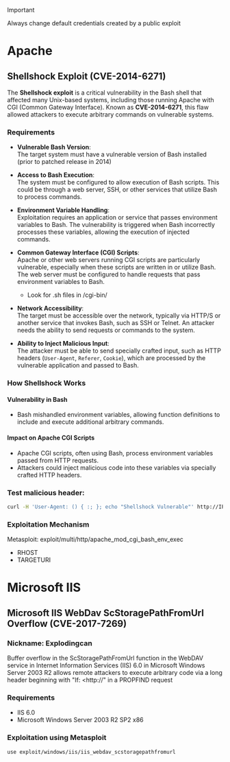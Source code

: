 > [!IMPORTANT]
> Always change default credentials created by a public exploit
# Apache 
## Shellshock Exploit (CVE-2014-6271)
The **Shellshock exploit** is a critical vulnerability in the Bash shell that affected many Unix-based systems, including those running Apache with CGI (Common Gateway Interface). Known as **CVE-2014-6271**, this flaw allowed attackers to execute arbitrary commands on vulnerable systems.
### Requirements 

- **Vulnerable Bash Version**:  
  The target system must have a vulnerable version of Bash installed (prior to patched release in 2014)
- **Access to Bash Execution**:  
  The system must be configured to allow execution of Bash scripts. This could be through a web server, SSH, or other services that utilize Bash to process commands.

- **Environment Variable Handling**:  
  Exploitation requires an application or service that passes environment variables to Bash. The vulnerability is triggered when Bash incorrectly processes these variables, allowing the execution of injected commands.

- **Common Gateway Interface (CGI) Scripts**:  
  Apache or other web servers running CGI scripts are particularly vulnerable, especially when these scripts are written in or utilize Bash. The web server must be configured to handle requests that pass environment variables to Bash.
  - Look for .sh files in /cgi-bin/

- **Network Accessibility**:  
  The target must be accessible over the network, typically via HTTP/S or another service that invokes Bash, such as SSH or Telnet. An attacker needs the ability to send requests or commands to the system.

- **Ability to Inject Malicious Input**:  
  The attacker must be able to send specially crafted input, such as HTTP headers (`User-Agent`, `Referer`, `Cookie`), which are processed by the vulnerable application and passed to Bash.

### How Shellshock Works
#### Vulnerability in Bash
- Bash mishandled environment variables, allowing function definitions to include and execute additional arbitrary commands.

#### Impact on Apache CGI Scripts
- Apache CGI scripts, often using Bash, process environment variables passed from HTTP requests.
- Attackers could inject malicious code into these variables via specially crafted HTTP headers.

### Test malicious header:
```bash
curl -H 'User-Agent: () { :; }; echo "Shellshock Vulnerable"' http://IP/cgi-bin/FILE
```
### Exploitation Mechanism
Metasploit: exploit/multi/http/apache_mod_cgi_bash_env_exec
- RHOST
- TARGETURI

# Microsoft IIS 
## Microsoft IIS WebDav ScStoragePathFromUrl Overflow (CVE-2017-7269)
### Nickname: Explodingcan
Buffer overflow in the ScStoragePathFromUrl function in the WebDAV service in Internet Information Services (IIS) 6.0 in Microsoft Windows Server 2003 R2 allows remote attackers to execute arbitrary code via a long header beginning with "If: <http://" in a PROPFIND request
### Requirements
- IIS 6.0
- Microsoft Windows Server 2003 R2 SP2 x86
### Exploitation using Metasploit
```bash
use exploit/windows/iis/iis_webdav_scstoragepathfromurl
```

